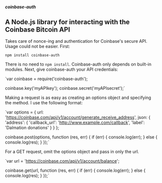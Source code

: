 ##### coinbase-auth
## A Node.js library for interacting with the Coinbase Bitcoin API

Takes care of nonce-ing and authentication for Coinbase's secure API. Usage could not be easier. First:

`npm install coinbase-auth`

There is no need to `npm install`. Coinbase-auth only depends on built-in modules. Next, give coinbase-auth your API credentials:

`var coinbase = require('coinbase-auth');

coinbase.key('myAPIkey');
coinbase.secret('myAPIsecret');`

Making a request is as easy as creating an options object and specifying the method. I use the following format:

`var options = {
  url: 'https://coinbase.com/api/v1/account/generate_receive_address',
  json: {
    'address': {
      'callback_url': 'http://www.example.com/callback',
      'label': 'Dalmation donations'
    }
  }
};

coinbase.post(options, function (res, err) {
  if (err) {
    console.log(err);
  } else {
    console.log(res);
  }
});`

For a GET request, omit the options object and pass in only the url.

`var url = 'https://coinbase.com/api/v1/account/balance';

coinbase.get(url, function (res, err) {
  if (err) {
    console.log(err);
  } else {
    console.log(res);
  }
});`
